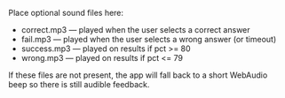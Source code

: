 Place optional sound files here:

- correct.mp3 — played when the user selects a correct answer
- fail.mp3 — played when the user selects a wrong answer (or timeout)
- success.mp3 — played on results if pct >= 80
- wrong.mp3 — played on results if pct <= 79

If these files are not present, the app will fall back to a short WebAudio beep so there is still audible feedback.
